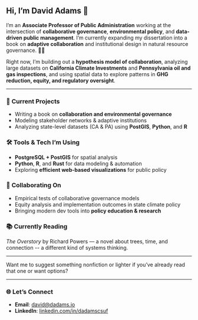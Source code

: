 ## Hi, I’m David Adams 👋

I’m an **Associate Professor of Public Administration** working at the intersection of **collaborative governance**, **environmental policy**, and **data-driven public management**. I’m currently expanding my dissertation into a book on **adaptive collaboration** and institutional design in natural resource governance. 🌿💧

Right now, I’m building out a **hypothesis model of collaboration**, analyzing large datasets on **California Climate Investments** and **Pennsylvania oil and gas inspections**, and using spatial data to explore patterns in **GHG reduction, equity, and regulatory oversight**.

---

### 🔬 **Current Projects**  
- Writing a book on **collaboration and environmental governance**  
- Modeling stakeholder networks & adaptive institutions  
- Analyzing state-level datasets (CA & PA) using **PostGIS**, **Python**, and **R**  

### 🛠️ **Tools & Tech I’m Using**  
- **PostgreSQL + PostGIS** for spatial analysis  
- **Python**, **R**, and **Rust** for data modeling & automation  
- Exploring **efficient web-based visualizations** for public policy  

### 🤝 **Collaborating On**  
- Empirical tests of collaborative governance models  
- Equity analysis and implementation outcomes in state climate policy  
- Bringing modern dev tools into **policy education & research**  

### 📚 **Currently Reading**  
*The Overstory* by Richard Powers — a novel about trees, time, and connection -- a different kind of systems thinking.

---

Want me to suggest something nonfiction or lighter if you’ve already read that one or want options?

---

### 🌐 **Let’s Connect**  
- **Email**: [david@dadams.io](mailto:david@dadams.io)  
- **LinkedIn**: [linkedin.com/in/dadamscsuf](https://www.linkedin.com/in/dadamscsuf/)  

